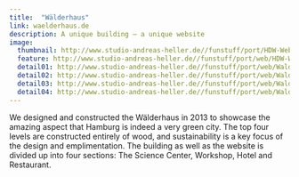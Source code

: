 ```yaml
---
title:  "Wälderhaus"
link: waelderhaus.de
description: A unique building – a unique website
image:
  thumbnail: http://www.studio-andreas-heller.de//funstuff/port/HDW-Web-Responsive-thumb.jpg
  feature: http://www.studio-andreas-heller.de//funstuff/port/web/HDW-Web-Responsive.jpg
  detail01: http://www.studio-andreas-heller.de//funstuff/port/web/Wald/wald-detail-01.jpg
  detail02: http://www.studio-andreas-heller.de//funstuff/port/web/Wald/wald-detail-02.jpg
  detail03: http://www.studio-andreas-heller.de//funstuff/port/web/Wald/wald-detail-03.jpg
  detail04: http://www.studio-andreas-heller.de//funstuff/port/web/Wald/wald-detail-04.jpg
---
```

We designed and constructed the Wälderhaus in 2013 to showcase the amazing aspect that Hamburg is indeed a very green city. The top four levels are constructed entirely of wood, and sustainability is a key focus of the design and emplimentation. The building as well as the website is divided up into four sections: The Science Center, Workshop, Hotel and Restaurant.
